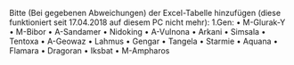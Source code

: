 Bitte (Bei gegebenen Abweichungen) der Excel-Tabelle hinzufügen (diese funktioniert seit 17.04.2018 auf diesem PC nicht mehr):
1.Gen:
•	M-Glurak-Y
•	M-Bibor
•	A-Sandamer
•	Nidoking
•	A-Vulnona
•	Arkani
•	Simsala
•	Tentoxa
•	A-Geowaz
•	Lahmus
•	Gengar
•	Tangela
•	Starmie
•	Aquana
•	Flamara
•	Dragoran
•	Iksbat
•	M-Ampharos

